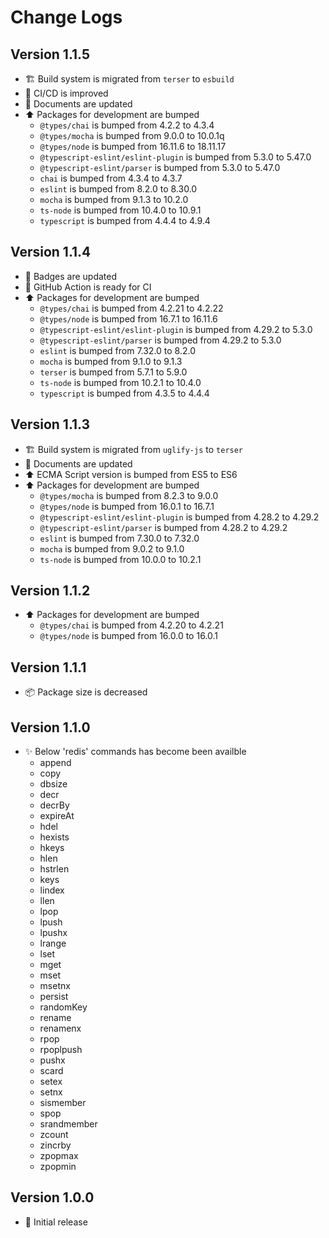 # Change Logs

## Version 1.1.5

- :building_construction: Build system is migrated from `terser` to `esbuild`
- :green_heart: CI/CD is improved
- :memo: Documents are updated
- :arrow_up: Packages for development are bumped
  - `@types/chai` is bumped from 4.2.2 to 4.3.4
  - `@types/mocha` is bumped from 9.0.0 to 10.0.1q
  - `@types/node` is bumped from 16.11.6 to 18.11.17
  - `@typescript-eslint/eslint-plugin` is bumped from 5.3.0 to 5.47.0
  - `@typescript-eslint/parser` is bumped from 5.3.0 to 5.47.0
  - `chai` is bumped from 4.3.4 to 4.3.7
  - `eslint` is bumped from 8.2.0 to 8.30.0
  - `mocha` is bumped from 9.1.3 to 10.2.0
  - `ts-node` is bumped from 10.4.0 to 10.9.1
  - `typescript` is bumped from 4.4.4 to 4.9.4

## Version 1.1.4

- :memo: Badges are updated
- :green_heart: GitHub Action is ready for CI
- :arrow_up: Packages for development are bumped
  - `@types/chai` is bumped from 4.2.21 to 4.2.22
  - `@types/node` is bumped from 16.7.1 to 16.11.6
  - `@typescript-eslint/eslint-plugin` is bumped from 4.29.2 to 5.3.0
  - `@typescript-eslint/parser` is bumped from 4.29.2 to 5.3.0
  - `eslint` is bumped from 7.32.0 to 8.2.0
  - `mocha` is bumped from 9.1.0 to 9.1.3
  - `terser` is bumped from 5.7.1 to 5.9.0
  - `ts-node` is bumped from 10.2.1 to 10.4.0
  - `typescript` is bumped from 4.3.5 to 4.4.4

## Version 1.1.3

- :building_construction: Build system is migrated from `uglify-js` to `terser`
- :memo: Documents are updated
- :arrow_up: ECMA Script version is bumped from ES5 to ES6
- :arrow_up: Packages for development are bumped
  - `@types/mocha` is bumped from 8.2.3 to 9.0.0
  - `@types/node` is bumped from 16.0.1 to 16.7.1
  - `@typescript-eslint/eslint-plugin` is bumped from 4.28.2 to 4.29.2
  - `@typescript-eslint/parser` is bumped from 4.28.2 to 4.29.2
  - `eslint` is bumped from 7.30.0 to 7.32.0
  - `mocha` is bumped from 9.0.2 to 9.1.0
  - `ts-node` is bumped from 10.0.0 to 10.2.1

## Version 1.1.2

- :arrow_up: Packages for development are bumped
  - `@types/chai` is bumped from 4.2.20 to 4.2.21
  - `@types/node` is bumped from 16.0.0 to 16.0.1

## Version 1.1.1

- :package: Package size is decreased

## Version 1.1.0

- :sparkles: Below 'redis' commands has become been availble
  - append
  - copy
  - dbsize
  - decr
  - decrBy
  - expireAt
  - hdel
  - hexists
  - hkeys
  - hlen
  - hstrlen
  - keys
  - lindex
  - llen
  - lpop
  - lpush
  - lpushx
  - lrange
  - lset
  - mget
  - mset
  - msetnx
  - persist
  - randomKey
  - rename
  - renamenx
  - rpop
  - rpoplpush
  - pushx
  - scard
  - setex
  - setnx
  - sismember
  - spop
  - srandmember
  - zcount
  - zincrby
  - zpopmax
  - zpopmin

## Version 1.0.0

- :tada: Initial release
